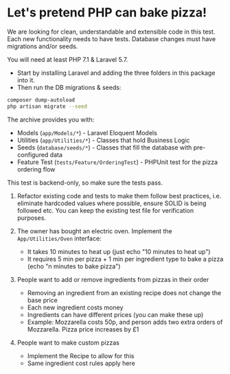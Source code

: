 # Let's pretend PHP can bake pizza!

We are looking for clean, understandable and extensible code in this test.
Each new functionality needs to have tests.
Database changes must have migrations and/or seeds.

You will need at least PHP 7.1 & Laravel 5.7.

- Start by installing Laravel and adding the three folders in this package into it.
- Then run the DB migrations & seeds:

```sh
composer dump-autoload
php artisan migrate --seed
```

The archive provides you with:

- Models (`app/Models/*`) - Laravel Eloquent Models
- Utilities (`app/Utilities/*`) - Classes that hold Business Logic
- Seeds (`database/seeds/*`) - Classes that fill the database with pre-configured data
- Feature Test (`tests/Feature/OrderingTest`) - PHPUnit test for the pizza ordering flow

This test is backend-only, so make sure the tests pass.

1) Refactor existing code and tests to make them follow best practices, i.e. eliminate hardcoded values where possible, ensure SOLID is being followed etc. You can keep the existing test file for verification purposes.

2) The owner has bought an electric oven. Implement the `App/Utilities/Oven` interface:
    - It takes 10 minutes to heat up (just echo "10 minutes to heat up")
    - It requires 5 min per pizza + 1 min per ingredient type to bake a pizza (echo "n minutes to bake pizza")

3) People want to add or remove ingredients from pizzas in their order
    - Removing an ingredient from an existing recipe does not change the base price
    - Each new ingredient costs money
    - Ingredients can have different prices (you can make these up)
    - Example: Mozzarella costs 50p, and person adds two extra orders of Mozzarella. Pizza price increases by £1

4) People want to make custom pizzas
    - Implement the Recipe to allow for this
    - Same ingredient cost rules apply here
